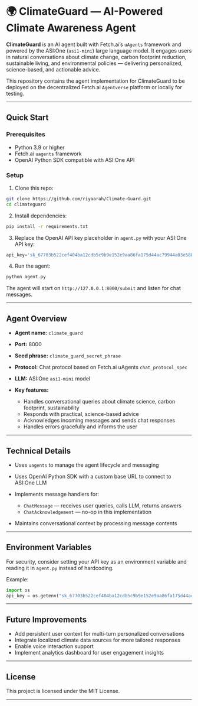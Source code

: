 

# 🌍 ClimateGuard — AI-Powered Climate Awareness Agent

**ClimateGuard** is an AI agent built with Fetch.ai’s `uAgents` framework and powered by the ASI\:One (`asi1-mini`) large language model. It engages users in natural conversations about climate change, carbon footprint reduction, sustainable living, and environmental policies — delivering personalized, science-based, and actionable advice.

This repository contains the agent implementation for ClimateGuard to be deployed on the decentralized Fetch.ai `Agentverse` platform or locally for testing.

---

##  Quick Start

### Prerequisites

* Python 3.9 or higher
* Fetch.ai `uagents` framework
* OpenAI Python SDK compatible with ASI\:One API

### Setup

1. Clone this repo:

```bash
git clone https://github.com/riyaarah/Climate-Guard.git
cd climateguard
```

2. Install dependencies:

```bash
pip install -r requirements.txt
```

3. Replace the OpenAI API key placeholder in `agent.py` with your ASI\:One API key:

```python
api_key='sk_67703b522cef404ba12cdb5c9b9e152e9aa86fa175d44ac79944a03e588ea3c3'
```

4. Run the agent:

```bash
python agent.py
```

The agent will start on `http://127.0.0.1:8000/submit` and listen for chat messages.

---

##  Agent Overview

* **Agent name:** `climate_guard`
* **Port:** 8000
* **Seed phrase:** `climate_guard_secret_phrase`
* **Protocol:** Chat protocol based on Fetch.ai uAgents `chat_protocol_spec`
* **LLM:** ASI\:One `asi1-mini` model
* **Key features:**

  * Handles conversational queries about climate science, carbon footprint, sustainability
  * Responds with practical, science-based advice
  * Acknowledges incoming messages and sends chat responses
  * Handles errors gracefully and informs the user

---

##  Technical Details

* Uses `uagents` to manage the agent lifecycle and messaging
* Uses OpenAI Python SDK with a custom base URL to connect to ASI\:One LLM
* Implements message handlers for:

  * `ChatMessage` — receives user queries, calls LLM, returns answers
  * `ChatAcknowledgement` — no-op in this implementation
* Maintains conversational context by processing message contents

---

##  Environment Variables

For security, consider setting your API key as an environment variable and reading it in `agent.py` instead of hardcoding.

Example:

```python
import os
api_key = os.getenv("sk_67703b522cef404ba12cdb5c9b9e152e9aa86fa175d44ac79944a03e588ea3c3")
```

---

## Future Improvements

* Add persistent user context for multi-turn personalized conversations
* Integrate localized climate data sources for more tailored responses
* Enable voice interaction support
* Implement analytics dashboard for user engagement insights

---

## License

This project is licensed under the MIT License.

---




